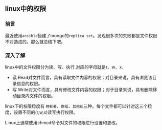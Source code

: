 ## linux中的权限

### 前言

最近使用`ansible`搭建了mongo的`replica set`。发现很多次的失败都是文件权限不对造成的。那么就总结下吧。  

### 深入了解

linux中的文件权限分为读、写、执行.对应的字母就是r、w、x.  

- 读 
Read对文件而言，具有读取文件内容的权限；对目录来说，具有浏览该目录信息的权限。  
- 写
Write对文件而言，具有修改文件内容的权限；对于目录来说，具有删除移动目录内文件的权限。  

linux下的权限粒度有 `拥有者`、`群组`、`其他组`三种。每个文件都可以针对这三个粒度，设置不同的(r,w,x)读写执行权限。  

Linux上通常使用chmod命令对文件的权限进行设置和更改。  


